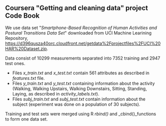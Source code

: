 ## Coursera "Getting and cleaning data" project Code Book

We use data set "_Smartphone-Based Recognition of Human Activities and Postural Transitions Data Set_" downloaded from UCI Machine Learining Repository, https://d396qusza40orc.cloudfront.net/getdata%2Fprojectfiles%2FUCI%20HAR%20Dataset.zip. 

Data consist of 10299 measurements separated into 7352 training and 2947 test ones. 

* Files *x_train.txt* and *x_test.txt* contain 561 attributes as described in *features.txt* file. 
* Files *y_train.txt* and *y_test.txt* containing information about the activity (Walking, Walking Upstairs, Walking Downstairs, Sitting, Standing, Laying, as described in *activity_labels.txt*). 
* Files *subj_train.txt* and *subj_test.txt* contain information about the subject (experiment was done on a population of 30 subjects).

Training and test sets were merged using R _rbind()_ and _cbind()_functions to form one data set.

